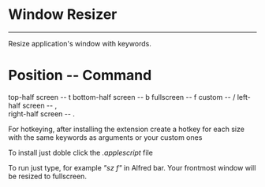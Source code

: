 Window Resizer
=================

***
Resize application's window with keywords.

Position			-- Command
==================================
top-half screen		-- t
bottom-half screen	-- b
fullscreen 			-- f
custom				-- /
left-half screen 	-- ,  
right-half screen 	-- . 

For hotkeying, after installing the extension create a hotkey for 
each size with the same keywords as arguments or your custom ones 

To install just doble click the *.applescript* file 

To run just type, for example *"sz f"* in Alfred bar.
Your frontmost window will be resized to fullscreen.